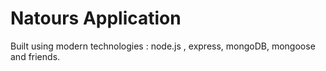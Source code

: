 # Natours Application

Built using modern technologies : node.js , express, mongoDB, mongoose and friends.
